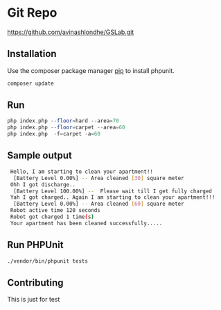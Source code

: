 # Git Repo

https://github.com/avinashlondhe/GSLab.git

## Installation

Use the composer package manager [pip](https://getcomposer.org/download/) to install phpunit.

```bash
composer update
```

## Run

```php
php index.php --floor=hard --area=70
php index.php --floor=carpet --area=60
php index.php  -f=carpet -a=60
```

## Sample output
```bash
 Hello, I am starting to clean your apartment!!
  [Battery Level 0.00%] -- Area cleaned [30] square meter
 Ohh I got discharge..
  [Battery Level 100.00%] --  Please wait till I get fully charged
 Yah I got charged.. Again I am starting to clean your apartment!!!
  [Battery Level 0.00%] -- Area cleaned [60] square meter
 Robot active time 120 seconds
 Robot got charged 1 time(s)
 Your apartment has been cleaned successfully.....
```


## Run PHPUnit
```bash
./vendor/bin/phpunit tests
```

## Contributing
This is just for test
